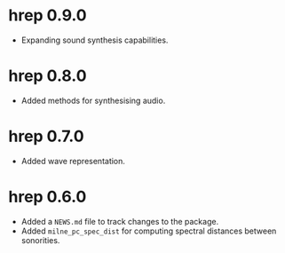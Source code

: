 # hrep 0.9.0

- Expanding sound synthesis capabilities.

# hrep 0.8.0

- Added methods for synthesising audio.

# hrep 0.7.0

- Added wave representation.

# hrep 0.6.0

- Added a `NEWS.md` file to track changes to the package.
- Added `milne_pc_spec_dist` for computing spectral distances between sonorities.
